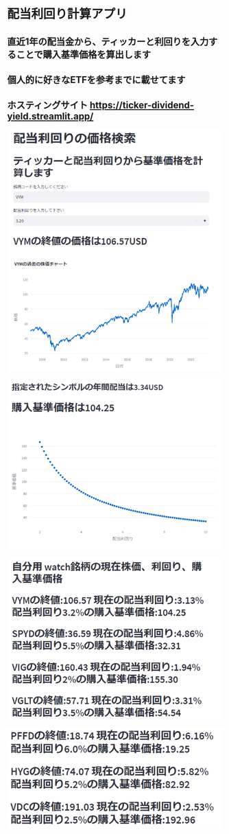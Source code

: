 # 配当利回り計算アプリ

## 直近1年の配当金から、ティッカーと利回りを入力することで購入基準価格を算出します

## 個人的に好きなETFを参考までに載せてます

## ホスティングサイト <https://ticker-dividend-yield.streamlit.app/>

![画像1](https://github.com/hiro0904/ticker-DividendYield/blob/main/%E3%82%B9%E3%82%AF%E3%83%AA%E3%83%BC%E3%83%B3%E3%82%B7%E3%83%A7%E3%83%83%E3%83%88%202023-08-23%20002458.png)

![画像2](https://github.com/hiro0904/ticker-DividendYield/blob/main/%E3%82%B9%E3%82%AF%E3%83%AA%E3%83%BC%E3%83%B3%E3%82%B7%E3%83%A7%E3%83%83%E3%83%88%202023-08-23%20002516.png)

![画像3](https://github.com/hiro0904/ticker-DividendYield/blob/main/%E3%82%B9%E3%82%AF%E3%83%AA%E3%83%BC%E3%83%B3%E3%82%B7%E3%83%A7%E3%83%83%E3%83%88%202023-08-23%20002532.png)

![画像4](https://github.com/hiro0904/ticker-DividendYield/blob/main/%E3%82%B9%E3%82%AF%E3%83%AA%E3%83%BC%E3%83%B3%E3%82%B7%E3%83%A7%E3%83%83%E3%83%88%202023-08-23%20002545.png)
